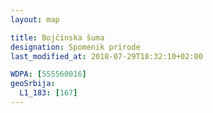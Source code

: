 ```yaml
---
layout: map

title: Bojčinska šuma
designation: Spomenik prirode
last_modified_at: 2018-07-29T18:32:10+02:00

WDPA: [555560016]
geoSrbija:
  L1_183: [167]
---
```

